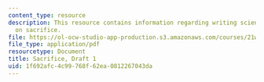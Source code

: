 ```yaml
---
content_type: resource
description: This resource contains information regarding writing science fiction
  on sacrifice.
file: https://ol-ocw-studio-app-production.s3.amazonaws.com/courses/21w-759-writing-science-fiction-spring-2016/1f692afc4c99768f62ea0812267043da_MIT21W_759S16_Sacrifice1.pdf
file_type: application/pdf
resourcetype: Document
title: Sacrifice, Draft 1
uid: 1f692afc-4c99-768f-62ea-0812267043da
---
```

